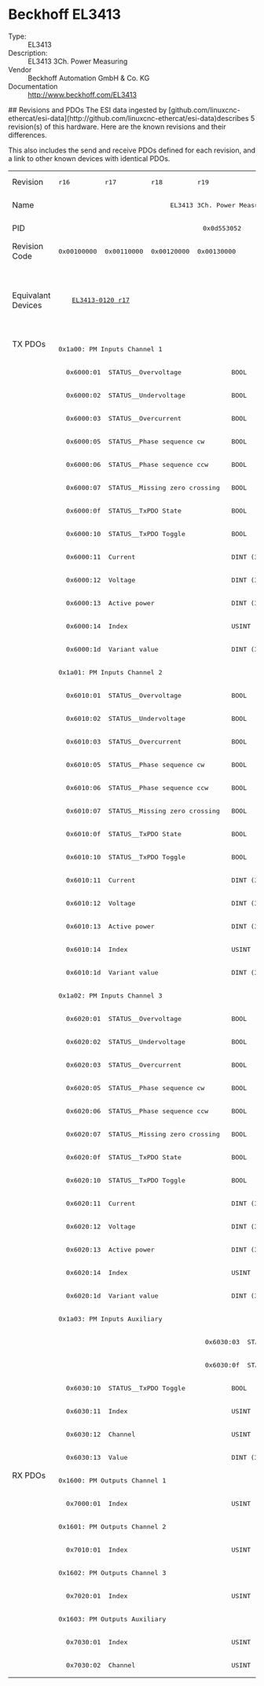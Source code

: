 #  Beckhoff EL3413

<dl>
  <dt>Type:</dt><dd>EL3413</dd>
  <dt>Description:</dt><dd>EL3413 3Ch. Power Measuring</dd>
  <dt>Vendor</dt><dd>Beckhoff Automation GmbH & Co. KG</dd>
  <dt>Documentation</dt><dd><a href="http://www.beckhoff.com/EL3413">http://www.beckhoff.com/EL3413</a></dd>
</dl>
## Revisions and PDOs
The ESI data ingested by [github.com/linuxcnc-ethercat/esi-data](http://github.com/linuxcnc-ethercat/esi-data)describes 5 revision(s) of this hardware.  Here are the known revisions and their differences.

This also includes the send and receive PDOs defined for each revision, and a link to other known devices with identical PDOs.

<table>
<tr >
<td class="first">Revision</td>
<td ><pre>r16</pre></td>
<td ><pre>r17</pre></td>
<td ><pre>r18</pre></td>
<td ><pre>r19</pre></td>
<td ><pre>r20</pre></td>
</tr>
<tr >
<td class="first">Name</td>
<td  colspan=5 align="center"><pre>EL3413 3Ch. Power Measuring</pre></td>
</tr>
<tr >
<td class="first">PID</td>
<td  colspan=5 align="center"><pre>0x0d553052</pre></td>
</tr>
<tr >
<td class="first">Revision Code</td>
<td ><pre>0x00100000</pre></td>
<td ><pre>0x00110000</pre></td>
<td ><pre>0x00120000</pre></td>
<td ><pre>0x00130000</pre></td>
<td ><pre>0x00140000</pre></td>
</tr>
<tr >
<td class="first">Equivalant Devices</td>
<td  colspan=2 align="center"><pre><a href="EL3413-0120">EL3413-0120 r17</a></pre></td>
<td ></td>
<td  colspan=2 align="center"><pre><a href="EL3413-0001">EL3413-0001 r16</a><br/><a href="EL3413-0001">EL3413-0001 r17</a><br/><a href="EL3413-0001">EL3413-0001 r18</a><br/><a href="EL3413-0120">EL3413-0120 r18</a><br/><a href="EL3413-0120">EL3413-0120 r19</a><br/><a href="EL3433">EL3433 r16</a><br/><a href="EL3433">EL3433 r17</a><br/><a href="EL3433">EL3433 r18</a></pre></td>
</tr>
<tr class="txpdo pdosection">
<td class="first" rowspan=49 valign=top>TX PDOs</td>
<td colspan=5 align="left"><pre>0x1a00: PM Inputs Channel 1</pre></td>
<td></td>
</tr>
<tr class="txpdo">
<td  colspan=5 align="left"><pre>  0x6000:01  STATUS__Overvoltage             BOOL</pre></td>
</tr>
<tr class="txpdo">
<td  colspan=5 align="left"><pre>  0x6000:02  STATUS__Undervoltage            BOOL</pre></td>
</tr>
<tr class="txpdo">
<td  colspan=5 align="left"><pre>  0x6000:03  STATUS__Overcurrent             BOOL</pre></td>
</tr>
<tr class="txpdo">
<td  colspan=5 align="left"><pre>  0x6000:05  STATUS__Phase sequence cw       BOOL</pre></td>
</tr>
<tr class="txpdo">
<td  colspan=5 align="left"><pre>  0x6000:06  STATUS__Phase sequence ccw      BOOL</pre></td>
</tr>
<tr class="txpdo">
<td  colspan=5 align="left"><pre>  0x6000:07  STATUS__Missing zero crossing   BOOL</pre></td>
</tr>
<tr class="txpdo">
<td  colspan=5 align="left"><pre>  0x6000:0f  STATUS__TxPDO State             BOOL</pre></td>
</tr>
<tr class="txpdo">
<td  colspan=5 align="left"><pre>  0x6000:10  STATUS__TxPDO Toggle            BOOL</pre></td>
</tr>
<tr class="txpdo">
<td  colspan=5 align="left"><pre>  0x6000:11  Current                         DINT (32 bits)</pre></td>
</tr>
<tr class="txpdo">
<td  colspan=5 align="left"><pre>  0x6000:12  Voltage                         DINT (32 bits)</pre></td>
</tr>
<tr class="txpdo">
<td  colspan=5 align="left"><pre>  0x6000:13  Active power                    DINT (32 bits)</pre></td>
</tr>
<tr class="txpdo">
<td  colspan=5 align="left"><pre>  0x6000:14  Index                           USINT (8 bits)</pre></td>
</tr>
<tr class="txpdo">
<td  colspan=5 align="left"><pre>  0x6000:1d  Variant value                   DINT (32 bits)</pre></td>
</tr>
<tr class="txpdo pdosection">
<td  colspan=5 align="left"><pre>0x1a01: PM Inputs Channel 2</pre></td>
</tr>
<tr class="txpdo">
<td  colspan=5 align="left"><pre>  0x6010:01  STATUS__Overvoltage             BOOL</pre></td>
</tr>
<tr class="txpdo">
<td  colspan=5 align="left"><pre>  0x6010:02  STATUS__Undervoltage            BOOL</pre></td>
</tr>
<tr class="txpdo">
<td  colspan=5 align="left"><pre>  0x6010:03  STATUS__Overcurrent             BOOL</pre></td>
</tr>
<tr class="txpdo">
<td  colspan=5 align="left"><pre>  0x6010:05  STATUS__Phase sequence cw       BOOL</pre></td>
</tr>
<tr class="txpdo">
<td  colspan=5 align="left"><pre>  0x6010:06  STATUS__Phase sequence ccw      BOOL</pre></td>
</tr>
<tr class="txpdo">
<td  colspan=5 align="left"><pre>  0x6010:07  STATUS__Missing zero crossing   BOOL</pre></td>
</tr>
<tr class="txpdo">
<td  colspan=5 align="left"><pre>  0x6010:0f  STATUS__TxPDO State             BOOL</pre></td>
</tr>
<tr class="txpdo">
<td  colspan=5 align="left"><pre>  0x6010:10  STATUS__TxPDO Toggle            BOOL</pre></td>
</tr>
<tr class="txpdo">
<td  colspan=5 align="left"><pre>  0x6010:11  Current                         DINT (32 bits)</pre></td>
</tr>
<tr class="txpdo">
<td  colspan=5 align="left"><pre>  0x6010:12  Voltage                         DINT (32 bits)</pre></td>
</tr>
<tr class="txpdo">
<td  colspan=5 align="left"><pre>  0x6010:13  Active power                    DINT (32 bits)</pre></td>
</tr>
<tr class="txpdo">
<td  colspan=5 align="left"><pre>  0x6010:14  Index                           USINT (8 bits)</pre></td>
</tr>
<tr class="txpdo">
<td  colspan=5 align="left"><pre>  0x6010:1d  Variant value                   DINT (32 bits)</pre></td>
</tr>
<tr class="txpdo pdosection">
<td  colspan=5 align="left"><pre>0x1a02: PM Inputs Channel 3</pre></td>
</tr>
<tr class="txpdo">
<td  colspan=5 align="left"><pre>  0x6020:01  STATUS__Overvoltage             BOOL</pre></td>
</tr>
<tr class="txpdo">
<td  colspan=5 align="left"><pre>  0x6020:02  STATUS__Undervoltage            BOOL</pre></td>
</tr>
<tr class="txpdo">
<td  colspan=5 align="left"><pre>  0x6020:03  STATUS__Overcurrent             BOOL</pre></td>
</tr>
<tr class="txpdo">
<td  colspan=5 align="left"><pre>  0x6020:05  STATUS__Phase sequence cw       BOOL</pre></td>
</tr>
<tr class="txpdo">
<td  colspan=5 align="left"><pre>  0x6020:06  STATUS__Phase sequence ccw      BOOL</pre></td>
</tr>
<tr class="txpdo">
<td  colspan=5 align="left"><pre>  0x6020:07  STATUS__Missing zero crossing   BOOL</pre></td>
</tr>
<tr class="txpdo">
<td  colspan=5 align="left"><pre>  0x6020:0f  STATUS__TxPDO State             BOOL</pre></td>
</tr>
<tr class="txpdo">
<td  colspan=5 align="left"><pre>  0x6020:10  STATUS__TxPDO Toggle            BOOL</pre></td>
</tr>
<tr class="txpdo">
<td  colspan=5 align="left"><pre>  0x6020:11  Current                         DINT (32 bits)</pre></td>
</tr>
<tr class="txpdo">
<td  colspan=5 align="left"><pre>  0x6020:12  Voltage                         DINT (32 bits)</pre></td>
</tr>
<tr class="txpdo">
<td  colspan=5 align="left"><pre>  0x6020:13  Active power                    DINT (32 bits)</pre></td>
</tr>
<tr class="txpdo">
<td  colspan=5 align="left"><pre>  0x6020:14  Index                           USINT (8 bits)</pre></td>
</tr>
<tr class="txpdo">
<td  colspan=5 align="left"><pre>  0x6020:1d  Variant value                   DINT (32 bits)</pre></td>
</tr>
<tr class="txpdo pdosection">
<td  colspan=5 align="left"><pre>0x1a03: PM Inputs Auxiliary</pre></td>
</tr>
<tr class="txpdo">
<td  colspan=3 align="left"></td>
<td  colspan=2 align="left"><pre>  0x6030:03  STATUS__Overcurrent             BOOL</pre></td>
</tr>
<tr class="txpdo">
<td  colspan=3 align="left"></td>
<td  colspan=2 align="left"><pre>  0x6030:0f  STATUS__TxPDO State             BOOL</pre></td>
</tr>
<tr class="txpdo">
<td  colspan=5 align="left"><pre>  0x6030:10  STATUS__TxPDO Toggle            BOOL</pre></td>
</tr>
<tr class="txpdo">
<td  colspan=5 align="left"><pre>  0x6030:11  Index                           USINT (8 bits)</pre></td>
</tr>
<tr class="txpdo">
<td  colspan=5 align="left"><pre>  0x6030:12  Channel                         USINT (8 bits)</pre></td>
</tr>
<tr class="txpdo">
<td  colspan=5 align="left"><pre>  0x6030:13  Value                           DINT (32 bits)</pre></td>
</tr>
<tr class="rxpdo pdosection">
<td class="first" rowspan=9 valign=top>RX PDOs</td>
<td colspan=5 align="left"><pre>0x1600: PM Outputs Channel 1</pre></td>
<td></td>
</tr>
<tr class="rxpdo">
<td  colspan=5 align="left"><pre>  0x7000:01  Index                           USINT (8 bits)</pre></td>
</tr>
<tr class="rxpdo pdosection">
<td  colspan=5 align="left"><pre>0x1601: PM Outputs Channel 2</pre></td>
</tr>
<tr class="rxpdo">
<td  colspan=5 align="left"><pre>  0x7010:01  Index                           USINT (8 bits)</pre></td>
</tr>
<tr class="rxpdo pdosection">
<td  colspan=5 align="left"><pre>0x1602: PM Outputs Channel 3</pre></td>
</tr>
<tr class="rxpdo">
<td  colspan=5 align="left"><pre>  0x7020:01  Index                           USINT (8 bits)</pre></td>
</tr>
<tr class="rxpdo pdosection">
<td  colspan=5 align="left"><pre>0x1603: PM Outputs Auxiliary</pre></td>
</tr>
<tr class="rxpdo">
<td  colspan=5 align="left"><pre>  0x7030:01  Index                           USINT (8 bits)</pre></td>
</tr>
<tr class="rxpdo">
<td  colspan=5 align="left"><pre>  0x7030:02  Channel                         USINT (8 bits)</pre></td>
</tr>
</table>
